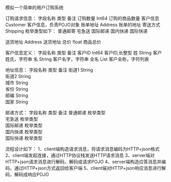 模拟一个简单的用户订购系统

订购请求信息：
字段名称	    类型	         备注
订购数量	    Int64	     订购的商品数量
客户信息	    Customer	 客户信息，负责POJO对象
账单地址	    Address	     账单的地址
寄送方式	    Shipping	 枚举类型如下：
                         普通邮寄
                         宅急送
                         国际邮递
                         国内快递
                         国际快递

送货地址	    Address	     送货地址
总价	        float	     商品总价

客户信息定义：
字段名称	    类型	         备注
客户ID	    Int64	     客户ID,长整型
姓	        String	     客户姓氏，字符串
名	        String	     客户名字，字符串
全名	        List<String> 客户全称，字符列表

地址信息：
字段名称	    类型	             备注
街道1	    String	 
街道2	    String	 
城市	        String	 
省份	        String	 
邮编	        String	 
国家	        String

邮递方式：
字段名称	    类型	             备注
普通邮递	    枚举类型	 
宅急送	    枚举类型	 
国际邮递	    枚举类型	 
国内快递	    枚举类型	 
国际快递	    枚举类型

流程设计如下：
1、client端构造请求消息，将请求消息编码为HTTP+json格式
2、client端发起连接，通过HTTP协议栈发送HTTP请求消息
3、server端对HTTP+json请求消息进行解码，解码成请求POJO
4、server端构造应答消息并编码，通过HTTP+json方式返回给客户端
5、client端对HTTP+json响应消息进行解码，解码成响应POJO











